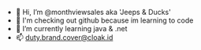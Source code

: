 - 👋 Hi, I’m @monthviewsales aka 'Jeeps \& Ducks'
- 👀 I'm checking out github because im learning to code
- 🌱 I’m currently learning java & .net
- 📫 duty.brand.cover@cloak.id

<!---
monthviewsales/monthviewsales is a ✨ special ✨ repository because its `README.md` (this file) appears on your GitHub profile.
You can click the Preview link to take a look at your changes.
--->
